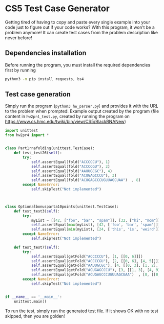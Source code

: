 # CS5 Test Case Generator

Getting tired of having to copy and paste every single example into your code just to figure out if your code works? With this program, it won't be a problem anymore! It can create test cases from the problem description like never before!

## Dependencies installation

Before running the program, you must install the required dependencies first by running

```sh
python3 -m pip install requests, bs4
```

## Test case generation

Simply run the program (`python3 hw_parser.py`) and provides it with the URL to the problem when prompted. Example output created by the program (file content in `hw2pr4_test.py`, created by running the program on https://www.cs.hmc.edu/twiki/bin/view/CS5/BlackRNANew)

```py
import unittest
from hw2pr4 import *


class Part1rnafolding(unittest.TestCase):
    def test_test26(self):
        try:
            self.assertEqual(fold("ACCCCCU"), 1)
            self.assertEqual(fold("ACCCCGU"), 2)
            self.assertEqual(fold("AAUUGCGC"), 4)
            self.assertEqual(fold("ACUGAGCCCU"), 3)
            self.assertEqual(fold("ACUGAGCCCUGUUAGCUAA")  , 8)
        except NameError:
            self.skipTest("Not implemented")



class Optionalbonusparta10points(unittest.TestCase):
    def test_test3(self):
        try:
            myList = [[42, ["foo", "bar", "spam"]], [32, ["hi", "mom"]], [24, ["this", "is", "weird"]]]
            self.assertEqual(max(myList), [42, ['foo', 'bar', 'spam']])
            self.assertEqual(min(myList), [24, ['this', 'is', 'weird']])
        except NameError:
            self.skipTest("Not implemented")

    def test_test7(self):
        try:
            self.assertEqual(getFold("ACCCCCU"), [1, [[0, 6]]])
            self.assertEqual(getFold("ACCCCGU"), [2, [[0, 6], [4, 5]]])
            self.assertEqual(getFold("AAUUGCGC"), [4, [[0, 3], [1, 2], [4, 5], [6, 7]]])
            self.assertEqual(getFold("ACUGAGCCCU"), [3, [[1, 3], [4, 9], [5, 6]]])
            self.assertEqual(getFold("ACUGAGCCCUGUUAGCUAA")  , [8, [[0, 2], [3, 7], [5, 6], [8, 10], [11, 18], [12, 13], [14, 15], [16, 17]]])
        except NameError:
            self.skipTest("Not implemented")


if __name__ == '__main__':
    unittest.main()
```

To run the test, simply run the generated test file. If it shows OK with no test skipped, then you are golden!
